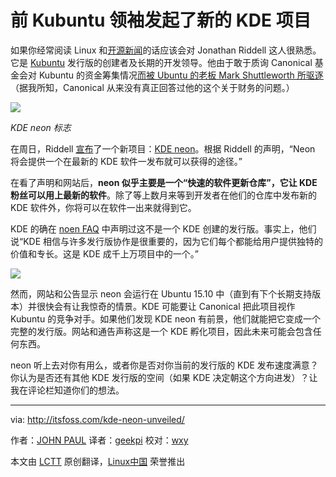 前 Kubuntu 领袖发起了新的 KDE 项目
==============================================

如果你经常阅读 Linux 和[开源新闻](http://itsfoss.com/category/news/)的话应该会对 Jonathan Riddell 这人很熟悉。它是 [Kubuntu](http://www.kubuntu.org/) 发行版的创建者及长期的开发领导。他由于敢于质询 Canonical 基金会对 Kubuntu 的资金筹集情况[而被 Ubuntu 的老板 Mark Shuttleworth 所驱逐](http://www.cio.com/article/2926838/linux/mark-shuttleworth-ubuntu-community-council-ask-kubuntu-developer-to-step-down-as-leader.html) （据我所知，Canonical 从来没有真正回答过他的这个关于财务的问题。）

![](http://itsfoss.com/wp-content/uploads/2016/02/kde-neon-e1454448724263.png)

*KDE neon 标志*

在周日，Riddell [宣布](https://dot.kde.org/2016/01/30/fosdem-announcing-kde-neon)了一个新项目：[KDE neon](http://neon.kde.org.uk/)。根据 Riddell 的声明，“Neon 将会提供一个在最新的 KDE 软件一发布就可以获得的途径。”

在看了声明和网站后，**neon 似乎主要是一个“快速的软件更新仓库”，它让 KDE 粉丝可以用上最新的软件**。除了等上数月来等到开发者在他们的仓库中发布新的 KDE 软件外，你将可以在软件一出来就得到它。

KDE 的确在 [noen FAQ](http://neon.kde.org.uk/faq) 中声明过这不是一个 KDE 创建的发行版。事实上，他们说“KDE 相信与许多发行版协作是很重要的，因为它们每个都能给用户提供独特的价值和专长。这是 KDE 成千上万项目中的一个。”

![](http://itsfoss.com/wp-content/uploads/2016/02/kde-neon-e1454448830870.jpg)

然而，网站和公告显示 neon 会运行在 Ubuntu 15.10 中（直到有下个长期支持版本）并很快会有让我惊奇的情景。KDE 可能要让 Canonical 把此项目视作 Kubuntu 的竞争对手。如果他们发现 KDE neon 有前景，他们就能把它变成一个完整的发行版。网站和通告声称这是一个 KDE 孵化项目，因此未来可能会包含任何东西。

neon 听上去对你有用么，或者你是否对你当前的发行版的 KDE 发布速度满意？你认为是否还有其他 KDE 发行版的空间（如果 KDE 决定朝这个方向进发）？让我在评论栏知道你们的想法。

------------------------------------------------------------------------------

via: http://itsfoss.com/kde-neon-unveiled/

作者：[JOHN PAUL][a]
译者：[geekpi](https://github.com/geekpi)
校对：[wxy](https://github.com/wxy)

本文由 [LCTT](https://github.com/LCTT/TranslateProject) 原创翻译，[Linux中国](https://linux.cn/) 荣誉推出

[a]:http://itsfoss.com/author/john/

